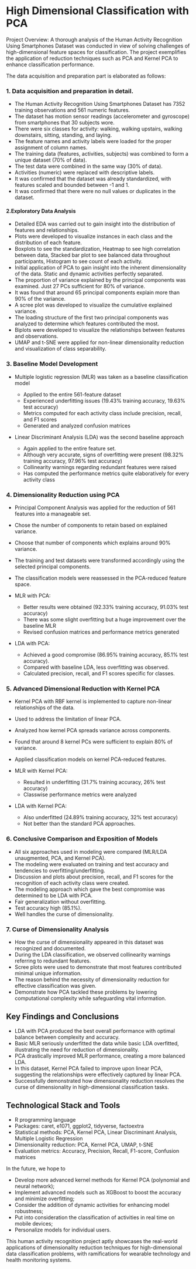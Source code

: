 # High Dimensional Classification with PCA

Project Overview: 
A thorough analysis of the Human Activity Recognition Using Smartphones Dataset was conducted in view of solving challenges of high-dimensional feature spaces for classification. The project exemplifies the application of reduction techniques such as PCA and Kernel PCA to enhance classification performance.

The data acquisition and preparation part is elaborated as follows: 

### 1. Data acquisition and preparation in detail. 
- The Human Activity Recognition Using Smartphones Dataset has 7352 training observations and 561 numeric features. 
- The dataset has motion sensor readings (accelerometer and gyroscope) from smartphones that 30 subjects wore. 
- There were six classes for activity: walking, walking upstairs, walking downstairs, sitting, standing, and laying. 
- The feature names and activity labels were loaded for the proper assignment of column names. 
- The training data (features, activities, subjects) was combined to form a unique dataset (70% of data). 
- The test data were combined in the same way (30% of data). 
- Activities (numeric) were replaced with descriptive labels. 
- It was confirmed that the dataset was already standardized, with features scaled and bounded between -1 and 1. 
- It was confirmed that there were no null values or duplicates in the dataset.

#### 2.Exploratory Data Analysis
- Detailed EDA was carried out to gain insight into the distribution of features and relationships.
- Plots were developed to visualize instances in each class and the distribution of each feature.
- Boxplots to see the standardization, Heatmap to see high correlation between data, Stacked bar plot to see balanced data throughout participants, Histogram to see count of each activity.
- Initial application of PCA to gain insight into the inherent dimensionality of the data. Static and dynamic activities perfectly separated.
- The proportion of variance explained by the principal components was examined. Just 27 PCs sufficient for 80% of variance.
- It was found that around 65 principal components explain more than 90% of the variance.
- A scree plot was developed to visualize the cumulative explained variance.
- The loading structure of the first two principal components was analyzed to determine which features contributed the most.
- Biplots were developed to visualize the relationships between features and observations.
- UMAP and t-SNE were applied for non-linear dimensionality reduction and visualization of class separability.

### 3. Baseline Model Development
- Multiple logistic regression (MLR) was taken as a baseline classification model
  - Applied to the entire 561-feature dataset
  - Experienced underfitting issues (19.43% training accuracy, 19.63% test accuracy)
  - Metrics computed for each activity class include precision, recall, and F1 scores
  - Generated and analyzed confusion matrices

- Linear Discriminant Analysis (LDA) was the second baseline approach
  - Again applied to the entire feature set.
  - Although very accurate, signs of overfitting were present (98.32% training accuracy, 97.96% test accuracy)
  - Collinearity warnings regarding redundant features were raised
  - Has computed the performance metrics quite elaboratively for every activity class

### 4. Dimensionality Reduction using PCA
- Principal Component Analysis was applied for the reduction of 561 features into a manageable set. 
- Chose the number of components to retain based on explained variance.
- Choose that number of components which explains around 90% variance.
- The training and test datasets were transformed accordingly using the selected principal components.
- The classification models were reassessed in the PCA-reduced feature space.

- MLR with PCA:
   - Better results were obtained (92.33% training accuracy, 91.03% test accuracy)
   - There was some slight overfitting but a huge improvement over the baseline MLR
   - Revised confusion matrices and performance metrics generated

- LDA with PCA:
   - Achieved a good compromise (86.95% training accuracy, 85.1% test accuracy).
   - Compared with baseline LDA, less overfitting was observed.
   - Calculated precision, recall, and F1 scores specific for classes.

### 5. Advanced Dimensional Reduction with Kernel PCA
- Kernel PCA with RBF kernel is implemented to capture non-linear relationships of the data.
- Used to address the limitation of linear PCA.
- Analyzed how kernel PCA spreads variance across components.
- Found that around 8 kernel PCs were sufficient to explain 80% of variance.
- Applied classification models on kernel PCA-reduced features.

- MLR with Kernel PCA:
   - Resulted in underfitting (31.7% training accuracy, 26% test accuracy)
   - Classwise performance metrics were analyzed

- LDA with Kernel PCA:
   - Also underfitted (24.89% training accuracy, 32% test accuracy)
   - Not better than the standard PCA approaches.

### 6. Conclusive Comparison and Exposition of Models
- All six approaches used in modeling were compared (MLR/LDA unaugmented, PCA, and Kernel PCA).
- The modeling were evaluated on training and test accuracy and tendencies to overfitting/underfitting.
- Discussion and plots about precision, recall, and F1 scores for the recognition of each activity class were created.
- The modeling approach which gave the best compromise was determined to be LDA with PCA.
- Fair generalization without overfitting.
- Test accuracy high (85.1%).
- Well handles the curse of dimensionality.

### 7. Curse of Dimensionality Analysis
- How the curse of dimensionality appeared in this dataset was recognized and documented.
- During the LDA classification, we observed collinearity warnings referring to redundant features.
- Scree plots were used to demonstrate that most features contributed minimal unique information.
- The reason behind the necessity of dimensionality reduction for effective classification was given.
- Demonstrate how PCA tackled these problems by lowering computational complexity while safeguarding vital information.

## Key Findings and Conclusions
- LDA with PCA produced the best overall performance with optimal balance between complexity and accuracy.
- Basic MLR seriously underfitted the data while basic LDA overfitted, illustrating the need for reduction of dimensionality.
- PCA drastically improved MLR performance, creating a more balanced LDA.
- In this dataset, Kernel PCA failed to improve upon linear PCA, suggesting the relationships were effectively captured by linear PCA.
- Successfully demonstrated how dimensionality reduction resolves the curse of dimensionality in high-dimensional classification tasks.

## Technological Stack and Tools
- R programming language
- Packages: caret, e1071, ggplot2, tidyverse, factoextra
- Statistical methods: PCA, Kernel PCA, Linear Discriminant Analysis, Multiple Logistic Regression
- Dimensionality reduction: PCA, Kernel PCA, UMAP, t-SNE
- Evaluation metrics: Accuracy, Precision, Recall, F1-score, Confusion matrices

In the future, we hope to 
- Develop more advanced kernel methods for Kernel PCA (polynomial and neural network);
- Implement advanced models such as XGBoost to boost the accuracy and minimize overfitting;
- Consider the addition of dynamic activities for enhancing model robustness;
- Put into consideration the classification of activities in real time on mobile devices;
- Personalize models for individual users.

This human activity recognition project aptly showcases the real-world applications of dimensionality reduction techniques for high-dimensional data classification problems, with ramifications for wearable technology and health monitoring systems.


